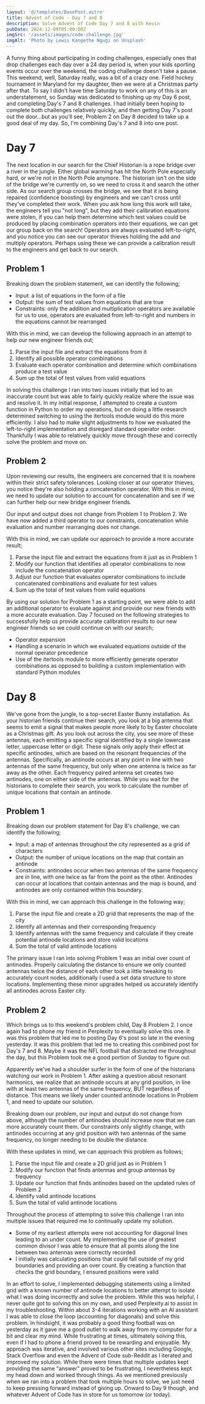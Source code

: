 ```yaml
---
layout: '@/templates/BasePost.astro'
title: Advent of Code - Day 7 and 8
description: Solve Advent of Code Day 7 and 8 with Kevin
pubDate: 2024-12-09T05:00:00Z
imgSrc: '/assets/images/code-challenge.jpg'
imgAlt: 'Photo by Lewis Kangethe Ngugi on Unsplash'
---
```


A funny thing about participating in coding challenges, especially ones that drop challenges each day over a 24 day period is, when your kids sporting events occur over the weekend, the coding challenge doesn't take a pause. This weekend, well, Saturday really, was a bit of a crazy one. Field hockey tournament in Maryland for my daughter, then we were at a Christmas party after that. To say I didn't have time Saturday to work on any of this is an understatement, so Sunday was dedicated to finishing up my Day 6 post, and completing Day's 7 and 8 challenges. I had initially been hoping to complete both challenges relatively quickly, and then getting Day 7's post out the door...but as you'll see, Problem 2 on Day 8 decided to take up a good deal of my day. So, I'm combining Day's 7 and 8 into one post.

# Day 7
The next location in our search for the Chief Historian is a rope bridge over a river in the jungle. Either global warming has hit the North Pole especially hard, or we're not in the North Pole anymore. The historian isn't on the side of the bridge we're currently on, so we need to cross it and search the other side. As our search group crosses the bridge, we see that it is being repaired (confidence boosting) by engineers and we can't cross until they've completed their work. When you ask how long this work will take, the engineers tell you "not long", but they add their calibration equations were stolen, if you can help them determine which test values could be produced by placing combination operators into their equations, we can get our group back on the search! Operators are always evaluated left-to-right, and you notice you can see our operator thieves holding the add and multiply operators. Perhaps using these we can provide a calibration result to the engineers and get back to our search.

## Problem 1
Breaking down the problem statement, we can identify the following;
- Input: a list of equations in the form of a file
- Output: the sum of test values from equations that are true
- Constraints: only the addition and multiplication operators are available for us to use, operators are evaluated from left-to-right and numbers in the equations cannot be rearranged

With this in mind, we can develop the following approach in an attempt to help our new engineer friends out;
1. Parse the input file and extract the equations from it
2. Identify all possible operator combinations
3. Evaluate each operator combination and determine which combinations produce a test value
4. Sum up the total of test values from valid equations

In solving this challenge I ran into two issues initially that led to an inaccurate count but was able to fairly quickly realize where the issue was and resolve it. In my initial response, I attempted to create a custom function in Python to order my operations, but on doing a little research determined switching to using the itertools module would do this more efficiently. I also had to make slight adjustments to how we evaluated the left-to-right implementation and disregard standard operator order. Thankfully I was able to relatively quickly move through these and correctly solve the problem and move on.

## Problem 2
Upon reviewing our results, the engineers are concerned that it is nowhere within their strict safety tolerances. Looking closer at our operator thieves, you notice they're also holding a concatenation operator. With this in mind, we need to update our solution to account for concatenation and see if we can further help our new bridge engineer friends.

Our input and output does not change from Problem 1 to Problem 2. We have now added a third operator to our constraints, concatenation while evaluation and number rearranging does not change.

With this in mind, we can update our approach to provide a more accurate result;
1. Parse the input file and extract the equations from it just as in Problem 1
2. Modify our function that identifies all operator combinations to now include the concatenation operator
3. Adjust our function that evaluates operator combinations to include concatenated combinations and evaluate for test values
4. Sum up the total of test values from valid equations

By using our solution for Problem 1 as a starting point, we were able to add an additional operator to evaluate against and provide our new friends with a more accurate evaluation. Day 7 focused on the following strategies to successfully help us provide accurate calibration results to our new engineer friends so we could continue on with our search;
- Operator expansion
- Handling a scenario in which we evaluated equations outside of the normal operator precedence
- Use of the itertools module to more efficiently generate operator combinations as opposed to building a custom implementation with standard Python modules

# Day 8
We've gone from the jungle, to a top-secret Easter Bunny installation. As your historian friends continue their search, you look at a big antenna that seems to emit a signal that makes people more likely to by Easter chocolate as a Christmas gift. As you look out across the city, you see more of these antennas, each emitting a specific signal identified by a single lowercase letter, uppercase letter or digit. These signals only apply their effect at specific antinodes, which are based on the resonant frequencies of the antennas. Specifically, an antinode occurs at any point in line with two antennas of the same frequency, but only when one antenna is twice as far away as the other. Each frequency paired antenna set creates two antinodes, one on either side of the antennas. While you wait for the historians to complete their search, you work to calculate the number of unique locations that contain an antinode.

## Problem 1
Breaking down our problem statement for Day 8's challenge, we can identify the following;
- Input: a map of antennas throughout the city represented as a grid of characters
- Output: the number of unique locations on the map that contain an antinode
- Constraints: antinodes occur when two antennas of the same frequency are in line, with one twice as far from the point as the other. Antinodes can occur at locations that contain antennas and the map is bound, and antinodes are only contained within this boundary.

With this in mind, we can approach this challenge in the following way;
1. Parse the input file and create a 2D grid that represents the map of the city
2. Identify all antennas and their corresponding frequency
3. Identify antennas with the same frequency and calculate if they create potential antinode locations and store valid locations
4. Sum the total of valid antinode locations

The primary issue I ran into solving Problem 1 was an initial over count of antinodes. Properly calculating the distance to ensure we only counted antennas twice the distance of each other took a little tweaking to accurately count nodes, additionally I used a set data structure to store locations. Implementing these minor upgrades helped us accurately identify all antinodes across Easter city.

## Problem 2
Which brings us to this weekend's problem child, Day 8 Problem 2. I once again had to phone my friend in Perplexity to eventually solve this one. It was this problem that led me to posting Day 6's post so late in the evening yesterday. It was this problem that led me to creating this combined post for Day's 7 and 8. Maybe it was the NFL football that distracted me throughout the day, but this Problem took me a good portion of Sunday to figure out.

Apparently we've had a shoulder surfer in the form of one of the historians watching our work in Problem 1. After asking a question about resonant harmonics, we realize that an antinode occurs at any grid position, in line with at least two antennas of the same frequency, BUT regardless of distance. This means we likely under counted antinode locations in Problem 1, and need to update our solution.

Breaking down our problem, our input and output do not change from above, although the number of antinodes should increase now that we can more accurately count them. Our constraints only slightly change, with antinodes occurring at any grid position with two antennas of the same frequency, no longer needing to be double the distance.

With these updates in mind, we can approach this problem as follows;
1. Parse the input file and create a 2D grid just as in Problem 1
2. Modify our function that finds antennas and group antennas by frequency
3. Update our function that finds antinodes based on the updated rules of Problem 2
4. Identify valid antinode locations
5. Sum the total of valid antinode locations

Throughout the process of attempting to solve this challenge I ran into multiple issues that required me to continually update my solution. 
- Some of my earliest attempts were not accounting for diagonal lines leading to an under count. My implementing the use of greatest common divisor I was able to ensure that all points along the line between two antennas were correctly recorded
- I initially was calculating positions that could fall outside of my grid boundaries and providing an over count. By creating a function that checks the grid boundary, I ensured positions were valid

In an effort to solve, I implemented debugging statements using a limited grid with a known number of antinode locations to better attempt to isolate what I was doing incorrectly and solve the problem. While this was helpful, I never quite got to solving this on my own, and used Perplexity.ai to assist in my troubleshooting. Within about 3-4 iterations working with an AI assistant I was able to close the loop (accounting for diagonals) and solve this problem. In hindsight, it was probably a good thing football was on yesterday as it gave me a good outlet to walk away from my computer for a bit and clear my mind. While frustrating at times, ultimately solving this, even if I had to phone a friend proved to be rewarding and enjoyable. My approach was iterative, and involved various other sites including Google, Stack Overflow and even the Advent of Code sub-Reddit as I iterated and improved my solution. While there were times that multiple updates kept providing the same "answer" proved to be frustrating, I nevertheless kept my head down and worked through things. As we mentioned previously when we ran into a problem that took multiple hours to solve, we just need to keep pressing forward instead of giving up. Onward to Day 9 though, and whatever Advent of Code has in store for us tomorrow (or today).

